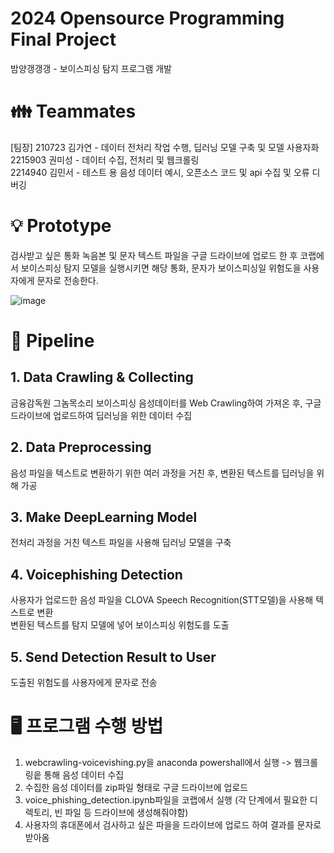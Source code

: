 # 2024 Opensource Programming Final Project
밤양갱갱갱 - 보이스피싱 탐지 프로그램 개발
# 👪 Teammates
[팀장] 210723 김가연 - 데이터 전처리 작업 수행, 딥러닝 모델 구축 및 모델 사용자화 <br>
2215903 권미성 - 데이터 수집, 전처리 및 웹크롤링 <br>
2214940 김민서 - 테스트 용 음성 데이터 예시, 오픈소스 코드 및 api 수집 및 오류 디버깅
# 💡 Prototype
검사받고 싶은 통화 녹음본 및 문자 텍스트 파일을 구글 드라이브에 업로드 한 후 코랩에서 보이스피싱 탐지 모델을 실행시키면 해당 통화, 문자가 보이스피싱일 위험도을 사용자에게 문자로 전송한다. 

![image](https://github.com/kimgayeon430/opensource_project/assets/150680082/55d322a1-8c19-4b0e-b19a-2e07a5caaf85)

# 🚂 Pipeline
## 1. Data Crawling & Collecting
금융감독원 그놈목소리 보이스피싱 음성데이터를 Web Crawling하여 가져온 후, 구글 드라이브에 업로드하여 딥러닝을 위한 데이터 수집
## 2. Data Preprocessing
음성 파일을 텍스트로 변환하기 위한 여러 과정을 거친 후, 변환된 텍스트를 딥러닝을 위해 가공
## 3. Make DeepLearning Model
전처리 과정을 거친 텍스트 파일을 사용해 딥러닝 모델을 구축
## 4. Voicephishing Detection
사용자가 업로드한 음성 파일을 CLOVA Speech Recognition(STT모델)을 사용해 텍스트로 변환<br>
변환된 텍스트를 탐지 모델에 넣어 보이스피싱 위험도를 도출
## 5. Send Detection Result to User
도출된 위험도를 사용자에게 문자로 전송
<br>
# 🖥️ 프로그램 수행 방법
1. webcrawling-voicevishing.py을 anaconda powershall에서 실행 -> 웹크롤링읕 통해 음성 데이터 수집<br>
2. 수집한 음성 데이터를 zip파일 형태로 구글 드라이브에 업로드<br>
3. voice_phishing_detection.ipynb파일을 코랩에서 실행 (각 단계에서 필요한 디렉토리, 빈 파일 등 드라이브에 생성해줘야함)<br>
4. 사용자의 휴대폰에서 검사하고 싶은 파을을 드라이브에 업로드 하여 결과를 문자로 받아옴<br>
